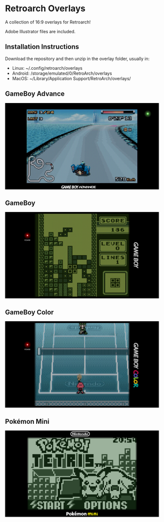 # Retroarch Overlays

A collection of 16:9 overlays for Retroarch!

Adobe Illustrator files are included.

## Installation Instructions
Download the repository and then unzip in the overlay folder, usually in:
- Linux: ~/.config/retroarch/overlays
- Android: /storage/emulated/0/RetroArch/overlays
- MacOS: ~/Library/Application Support/RetroArch/overlays/


## GameBoy Advance
![The GameBoy Advance Overlay](https://github.com/Fugimii/Retroarch-Overlays/blob/master/Images/GBA.png?raw=true)

## GameBoy
![The GameBoy Overlay](https://github.com/Fugimii/Retroarch-Overlays/blob/master/Images/GB.png?raw=true)

## GameBoy Color
![The GameBoy Color Overlay](https://github.com/Fugimii/Retroarch-Overlays/blob/master/Images/GBC.png?raw=true)

## Pokémon Mini
![The Pokémon Mini Overlay](https://github.com/Fugimii/Retroarch-Overlays/blob/master/Images/PokeMini.png?raw=true)
